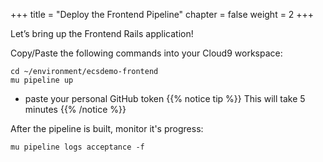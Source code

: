 +++
title = "Deploy the Frontend Pipeline"
chapter = false
weight = 2
+++

Let’s bring up the Frontend Rails application!

Copy/Paste the following commands into your Cloud9 workspace:

```
cd ~/environment/ecsdemo-frontend
mu pipeline up
```
  - paste your personal GitHub token
{{% notice tip %}}
This will take 5 minutes
{{% /notice %}}

After the pipeline is built, monitor it's progress:
```
mu pipeline logs acceptance -f
```
